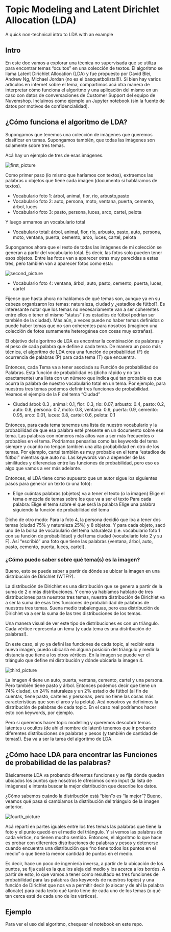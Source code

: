 # Topic Modeling and Latent Dirichlet Allocation (LDA)
A quick non-technical intro to LDA with an example

## Intro
En este doc vamos a explorar una técnica no supervisada que se utiliza para encontrar temas “ocultos” en una colección de textos. El algoritmo se llama Latent Dirichlet Allocation (LDA) y fue propuesto por David Blei, Andrew Ng, Michael Jordan (no es el basquetbolista!!!). Si bien hay varios artículos en internet sobre el tema, compartimos acá otra manera de interpretar cómo funciona el algoritmo y una aplicación del mismo en un caso con datos de conversaciones de Customer Support del equipo de Nuvemshop. Incluimos como ejemplo un Jupyter notebook (sin la fuente de datos por motivos de confidencialidad).

## ¿Cómo funciona el algoritmo de LDA?
Supongamos que tenemos una colección de imágenes que queremos clasificar en temas. Supongamos también, que todas las imágenes son solamente sobre tres temas. 

Acá hay un ejemplo de tres de esas imágenes. 

![first_picture](https://github.com/rloredo/LDA_explanation_and_example/blob/main/pictures/img1.png)

Como primer paso (lo mismo que haríamos con textos), extraemos las palabras u objetos que tiene cada imagen (documento si habláramos de textos). 

 - Vocabulario foto 1: árbol, animal, flor, río, arbusto,pasto
 - Vocabulario foto 2: auto, persona, moto, ventana, puerta, cemento, árbol, luces
 - Vocabulario foto 3: pasto, persona, luces, arco, cartel, pelota

Y luego armamos un vocabulario total

 - Vocabulario total: árbol, animal, flor, río, arbusto, pasto,  auto, persona, moto, ventana, puerta, cemento, arco, luces, cartel, pelota

Supongamos ahora que el resto de todas las imágenes de mi colección se generan a partir del vocabulario total. Es decir, las fotos solo pueden tener esos objetos. Entre las fotos van a aparecer otras muy parecidas a estas tres, pero también van a aparecer fotos como esta:

![second_picture](https://github.com/rloredo/LDA_explanation_and_example/blob/main/pictures/img2.png)
 - Vocabulario foto 4: ventana, árbol, auto, pasto, cemento, puerta, luces, cartel


Fíjense que hasta ahora no hablamos de qué temas son, aunque ya en su cabeza organizaron los temas: naturaleza, ciudad y ¿estadios de fútbol?. Es interesante notar que los temas no necesariamente van a ser coherentes entre ellos o tener el mismo “status” (los estadios de fútbol podrían ser también de la ciudad). Más aún, a veces puede no haber temas definidos o puede haber temas que no son coherentes para nosotros (imaginen una colección de fotos sumamente heterogénea con cosas muy extrañas). 

El objetivo del algoritmo de LDA es encontrar la combinación de palabras y el peso de cada palabra que define a cada tema. De manera un poco más técnica, el algoritmo de LDA crea una función de probabilidad (F) de ocurrencia de palabras (P) para cada tema (T) que encuentra.

Entonces, cada Tema va a tener asociada su Función de probabilidad de Palabras. Esta función de probabilidad es (dicho rápido y no tan exactamente) una lista con un número que indica qué tan probable es que ocurra la palabra de nuestro vocabulario total en un tema. Por ejemplo, para nuestros tres temas podemos definir tres funciones de probabilidad. Veamos el ejemplo de la F del tema “Ciudad”

 - Ciudad árbol: 0.3  , animal: 0.1, flor: 0.3, río: 0.07, arbusto: 0.4, pasto: 0.2,  auto: 0.8, persona: 0.7, moto: 0.8, ventana: 0.9, puerta: 0.9, cemento: 0.95, arco: 0.01, luces: 0.8, cartel: 0.6, pelota: 0.1

Entonces, para cada tema tenemos una lista de nuestro vocabulario y la probabilidad de que esa palabra esté presente en un documento sobre ese tema. Las palabras con números más altos van a ser más frecuentes o probables en el tema. Podríamos pensarlas como las keywords del tema siempre y cuando no tengan también una alta probabilidad en otro de los temas. Por ejemplo, cartel también es muy probable en el tema “estadios de fútbol” mientras que auto no. Las keywords van a depender  de las similitudes y diferencias entre las funciones de probabilidad, pero eso es algo que vamos a ver más adelante. 

Entonces, el LDA tiene como supuesto que un autor sigue los siguientes pasos para generar un texto (o una foto):

 - Elige cuántas palabras (objetos) va a tener el texto (o la imagen)
Elige el tema o mezcla de temas sobre los que va a ser el texto
Para cada palabra: 
Elige el tema sobre el que será la palabra
Elige una palabra siguiendo la función de probabilidad del tema

Dicho de otro modo: 
Para la foto 4, la persona decidió que iba a tener dos temas (ciudad 75% y naturaleza 25%) y 8 objetos. Y para cada objeto, sacó uno de la bolsa de vocabulario del tema naturaleza (i.e. vocabulario foto 1 con su función de probabilidad) y del tema ciudad (vocabulario foto 2 y su F). Así “escribió” una foto que tiene las palabras {ventana, árbol, auto, pasto, cemento, puerta, luces, cartel}. 

### ¿Cómo puedo saber sobre qué tema(s) es la imagen? 
Bueno, esto se puede saber a partir de dónde se ubicar la imagen en una distribución de Dirichlet (WTF!?). 

La distribución de Dirichlet es una distribución que se genera a partir de la suma de 2 o más distribuciones. Y como ya habíamos hablado de tres distribuciones para nuestros tres temas, nuestra distribución de Dirichlet va a ser la suma de esas tres funciones de probabilidad de palabras de nuestros tres temas. Suena medio trabalenguas, pero esa distribución de Dirichlet va a ser la suma de las tres distribuciones de los temas.

Una manera visual de ver este tipo de distribuciones es con un triángulo. Cada vértice representa un tema (y cada tema es una distribución de palabras!). 

En este caso, si yo ya definí las funciones de cada topic, al recibir esta nueva imagen, puedo ubicarla en alguna posición del triángulo y medir la distancia que tiene a los otros vértices. En la imagen se puede ver el triángulo que define mi distribución y dónde ubicaría la imagen 4. 

![third_picture](https://github.com/rloredo/LDA_explanation_and_example/blob/main/pictures/img3.png)


La imagen 4 tiene un auto, puerta, ventana, cemento, cartel y una persona. Pero también tiene pasto y árbol. Entonces podemos decir que tiene un 74% ciudad, un 24% naturaleza y un 2% estadio de fútbol (al fin de cuentas, tiene pasto, carteles y personas, pero no tiene las cosas más características que son el arco y la pelota). Acá nosotros ya definimos la distribución de palabras de cada topic. En el caso real podríamos hacer esto con keywords, por ejemplo. 

Pero si queremos hacer topic modelling y queremos descubrir temas latentes u ocultos (de ahí el nombre de latent) tenemos que ir probando diferentes distribuciones de palabras y pesos (y también de cantidad de temas!). Esa va a ser la tarea del algoritmo de LDA.

## ¿Cómo hace LDA para encontrar las Funciones de probabilidad de las palabras?
Básicamente LDA va probando diferentes funciones y se fija dónde quedan ubicados los puntos que nosotros le ofrecimos como input (la lista de imágenes) e intenta buscar la mejor distribución que describe los datos.  

¿Cómo sabemos cuándo la distribución está “bien”o es “la mejor”?
Bueno, veamos qué pasa si cambiamos la distribución del triángulo de la imagen anterior.

![fourth_picture](https://github.com/rloredo/LDA_explanation_and_example/blob/main/pictures/img4.png)

Acá repartí en partes iguales entre los tres temas las palabras que tiene la foto y el punto quedó en el medio del triángulo. Y si vemos las palabras de cada vértice, no tienen mucho sentido. Entonces, el algoritmo lo que hace es probar con diferentes distribuciones de palabras y pesos y detenerse cuando encuentra una distribución que “no tiene todos los puntos en el medio” o que tiene la menor cantidad de puntos en el medio.

Es decir, hace un poco de ingeniería inversa, a partir de la ubicación de los puntos, se fija cuál es la que los aleja del medio y los acerca a los bordes. A partir de esto, lo que vamos a tener como resultado es tres funciones de probabilidad para las palabras (las keywords de nuestros topics) y una función de Dirichlet que nos va a permitir decir (o alocar y de ahí la palabra allocate) para cada texto qué tanto tiene de cada uno de los temas (o qué tan cerca está de cada uno de los vértices). 

## Ejemplo
Para ver el uso del algoritmo, chequear el notebook en este repo.




